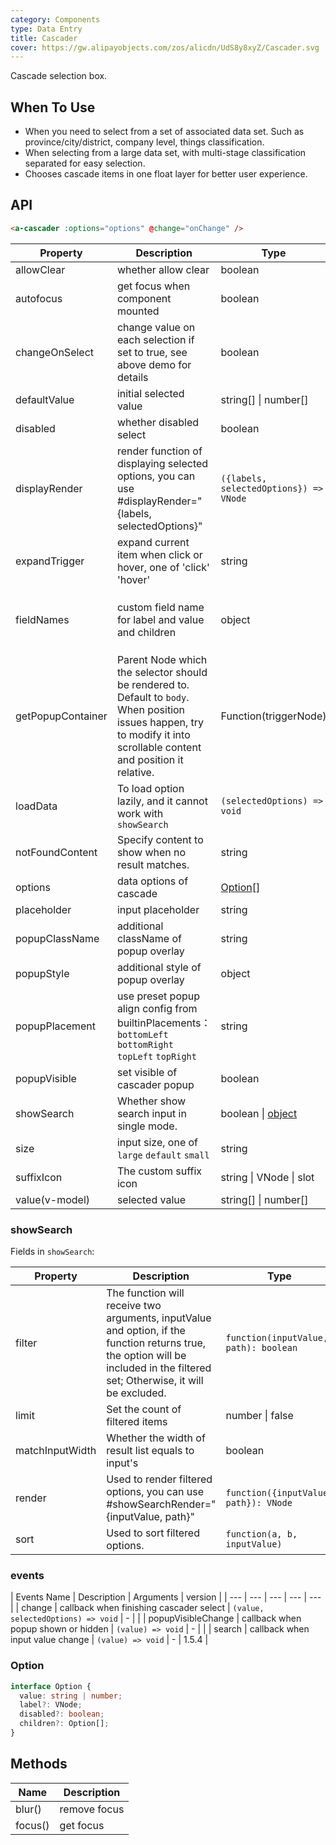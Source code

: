 ```yaml
---
category: Components
type: Data Entry
title: Cascader
cover: https://gw.alipayobjects.com/zos/alicdn/UdS8y8xyZ/Cascader.svg
---
```


Cascade selection box.

## When To Use

- When you need to select from a set of associated data set. Such as province/city/district, company level, things classification.
- When selecting from a large data set, with multi-stage classification separated for easy selection.
- Chooses cascade items in one float layer for better user experience.

## API

```html
<a-cascader :options="options" @change="onChange" />
```

| Property | Description | Type | Default |
| --- | --- | --- | --- |
| allowClear | whether allow clear | boolean | true |
| autofocus | get focus when component mounted | boolean | false |
| changeOnSelect | change value on each selection if set to true, see above demo for details | boolean | false |
| defaultValue | initial selected value | string\[] \| number\[] | \[] |
| disabled | whether disabled select | boolean | false |
| displayRender | render function of displaying selected options, you can use #displayRender="{labels, selectedOptions}" | `({labels, selectedOptions}) => VNode` | `labels => labels.join(' / ')` |
| expandTrigger | expand current item when click or hover, one of 'click' 'hover' | string | 'click' |
| fieldNames | custom field name for label and value and children | object | `{ label: 'label', value: 'value', children: 'children' }` |
| getPopupContainer | Parent Node which the selector should be rendered to. Default to `body`. When position issues happen, try to modify it into scrollable content and position it relative. | Function(triggerNode) | () => document.body |
| loadData | To load option lazily, and it cannot work with `showSearch` | `(selectedOptions) => void` | - |
| notFoundContent | Specify content to show when no result matches. | string | 'Not Found' |
| options | data options of cascade | [Option](#option)[] | - |
| placeholder | input placeholder | string | 'Please select' |
| popupClassName | additional className of popup overlay | string | - |
| popupStyle | additional style of popup overlay | object | {} |
| popupPlacement | use preset popup align config from builtinPlacements：`bottomLeft` `bottomRight` `topLeft` `topRight` | string | `bottomLeft` |
| popupVisible | set visible of cascader popup | boolean | - |
| showSearch | Whether show search input in single mode. | boolean \| [object](#showsearch) | false |
| size | input size, one of `large` `default` `small` | string | `default` |
| suffixIcon | The custom suffix icon | string \| VNode \| slot | - |
| value(v-model) | selected value | string\[] \| number\[] | - |

### showSearch

Fields in `showSearch`:

| Property | Description | Type | Default |
| --- | --- | --- | --- |
| filter | The function will receive two arguments, inputValue and option, if the function returns true, the option will be included in the filtered set; Otherwise, it will be excluded. | `function(inputValue, path): boolean` |  |
| limit | Set the count of filtered items | number \| false | 50 |
| matchInputWidth | Whether the width of result list equals to input's | boolean |  |
| render | Used to render filtered options, you can use #showSearchRender="{inputValue, path}" | `function({inputValue, path}): VNode` |  |
| sort | Used to sort filtered options. | `function(a, b, inputValue)` |  |

### events

| Events Name | Description | Arguments | version |
| --- | --- | --- | --- | --- |
| change | callback when finishing cascader select | `(value, selectedOptions) => void` | - |  |
| popupVisibleChange | callback when popup shown or hidden | `(value) => void` | - |  |
| search | callback when input value change | `(value) => void` | - | 1.5.4 |

### Option

```ts
interface Option {
  value: string | number;
  label?: VNode;
  disabled?: boolean;
  children?: Option[];
}
```

## Methods

| Name    | Description  |
| ------- | ------------ |
| blur()  | remove focus |
| focus() | get focus    |
